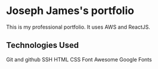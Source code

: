 # Joseph James's portfolio

This is my professional portfolio.  It uses AWS and ReactJS.

## Technologies Used
Git and github
SSH
HTML
CSS
Font Awesome
Google Fonts